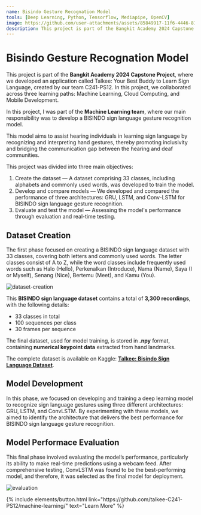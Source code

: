 ```yaml
---
name: Bisindo Gesture Recognation Model
tools: [Deep Learning, Python, Tensorflow, Mediapipe, OpenCV]
image: https://github.com/user-attachments/assets/85849917-11f6-4446-8101-599fc8c96790
description: This project is part of the Bangkit Academy 2024 Capstone Project. It aims to develop a dataset of 33 classes (alphabets and 7 commonly used words) and compares the performance of GRU, LSTM, and Conv-LSTM models for BISINDO sign language gesture recognition.
---
```


# Bisindo Gesture Recognation Model

This project is part of the **Bangkit Academy 2024 Capstone Project**, where we developed an application called Talkee: Your Best Buddy to Learn Sign Language, created by our team C241-PS12. In this project, we collaborated across three learning paths: Machine Learning, Cloud Computing, and Mobile Development.

In this project, I was part of the **Machine Learning team**, where our main responsibility was to develop a BISINDO sign language gesture recognition model. 

This model aims to assist hearing individuals in learning sign language by recognizing and interpreting hand gestures, thereby promoting inclusivity and bridging the communication gap between the hearing and deaf communities.

This project was divided into three main objectives:
1. Create the dataset — A dataset comprising 33 classes, including alphabets and commonly used words, was developed to train the model.
2. Develop and compare models — We developed and compared the performance of three architectures: GRU, LSTM, and Conv-LSTM for BISINDO sign language gesture recognition.
3. Evaluate and test the model — Assessing the model's performance through evaluation and real-time testing.


## Dataset Creation

The first phase focused on creating a BISINDO sign language dataset with 33 classes, covering both letters and commonly used words. The letter classes consist of A to Z, while the word classes include frequently used words such as Halo (Hello), Perkenalkan (Introduce), Nama (Name), Saya (I or Myself), Senang (Nice), Bertemu (Meet), and Kamu (You).

![dataset-creation](https://github.com/user-attachments/assets/ec7af16d-edb3-42e3-93d5-ca84fe7eecf1)

This **BISINDO sign language dataset** contains a total of **3,300 recordings**, with the following details:  
- 33 classes in total  
- 100 sequences per class  
- 30 frames per sequence  

The final dataset, used for model training, is stored in **.npy** format, containing **numerical keypoint data** extracted from hand landmarks. 

The complete dataset is available on Kaggle: [**Talkee: Bisindo Sign Language Dataset**](https://www.kaggle.com/datasets/niputukarismadewi/talkee-bisindo-sign-language-dataset/data).


## Model Development

In this phase, we focused on developing and training a deep learning model to recognize sign language gestures using three different architectures: GRU, LSTM, and ConvLSTM. By experimenting with these models, we aimed to identify the architecture that delivers the best performance for BISINDO sign language gesture recognition.


## Model Performace Evaluation

This final phase involved evaluating the model’s performance, particularly its ability to make real-time predictions using a webcam feed. After comprehensive testing, ConvLSTM was found to be the best-performing model, and therefore, it was selected as the final model for deployment.

![evaluation](https://github.com/user-attachments/assets/c4027a03-a5fb-409c-bde6-9e1aeda2ee94)


<p class="text-center">
{% include elements/button.html link="https://github.com/talkee-C241-PS12/machine-learning/" text="Learn More" %}
</p>